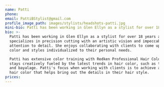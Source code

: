 ```yaml
---
name: Patti
phone:
email: PattiBStylist@gmail.com
profile_image_path: images/stylists/headshots-patti.jpg
mini-bio: Patti has been working in Glen Ellyn as a stylist for over 18 years and specializes in precision cutting with an artistic vision and impeccable attention to detail. She enjoys collaborating with clients to come up with color and styles individualized to their personal needs.
bio: >-
  Patti has been working in Glen Ellyn as a stylist for over 18 years and
  specializes in precision cutting with an artistic vision and impeccable
  attention to detail. She enjoys collaborating with clients to come up with
  color and styles individualized to their personal needs.

  Patti has extensive color training with Redken Professional Hair Color and
  stays creatively fueled by the latest trends in hair color, such as the ombré
  and bayalage. Patti's focus when working with clients is to achieve a natural
  hair color that helps bring out the details in their hair style.
prices:
---
```



